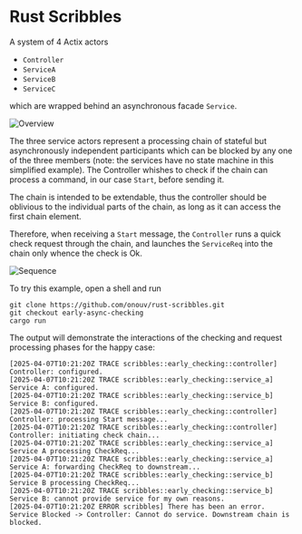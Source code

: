 # Rust Scribbles

A  system of 4 Actix actors  
- `Controller`
- `ServiceA`
- `ServiceB`
- `ServiceC` 

which are wrapped behind an asynchronous facade `Service`.


![Overview](http://www.plantuml.com/plantuml/proxy?cache=no&src=https://raw.githubusercontent.com/onouv/rust-scribbles/early-async-checking/doc/setup.cmp.puml)


The three service actors represent a processing chain of stateful but asynchronously independent participants which can be blocked by any one of the three members (note: the services have no state machine in this simplified example). The Controller whishes to check if the chain can process a command, in our case `Start`, before sending it.

The chain is intended to be extendable, thus the controller should be oblivious to the individual parts of the chain, as long as it can access the first chain element. 

Therefore, when receiving a  `Start` message, the `Controller` runs a quick check request through the chain, and launches the `ServiceReq` into the chain only whence the check is Ok. 


![Sequence](http://www.plantuml.com/plantuml/proxy?cache=no&src=https://raw.githubusercontent.com/onouv/rust-scribbles/early-async-checking/doc/setup.seq.puml)


To try this example, open a shell and run 
```
git clone https://github.com/onouv/rust-scribbles.git
git checkout early-async-checking
cargo run 
```
The output will demonstrate the interactions of the checking and request processing phases for the happy case: 

```
[2025-04-07T10:21:20Z TRACE scribbles::early_checking::controller] Controller: configured.
[2025-04-07T10:21:20Z TRACE scribbles::early_checking::service_a] Service A: configured.
[2025-04-07T10:21:20Z TRACE scribbles::early_checking::service_b] Service B: configured.
[2025-04-07T10:21:20Z TRACE scribbles::early_checking::controller] Controller: processing Start message...
[2025-04-07T10:21:20Z TRACE scribbles::early_checking::controller] Controller: initiating check chain...
[2025-04-07T10:21:20Z TRACE scribbles::early_checking::service_a] Service A processing CheckReq...
[2025-04-07T10:21:20Z TRACE scribbles::early_checking::service_a] Service A: forwarding CheckReq to downstream...
[2025-04-07T10:21:20Z TRACE scribbles::early_checking::service_b] Service B processing CheckReq...
[2025-04-07T10:21:20Z TRACE scribbles::early_checking::service_b] Service B: cannot provide service for my own reasons.
[2025-04-07T10:21:20Z ERROR scribbles] There has been an error. Service Blocked -> Controller: Cannot do service. Downstream chain is blocked.

```